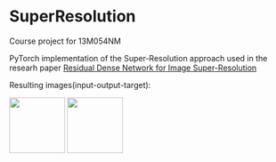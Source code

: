 # SuperResolution
Course project for 13M054NM

PyTorch implementation of the Super-Resolution approach used in the researh paper [Residual Dense Network for Image Super-Resolution](https://arxiv.org/pdf/1802.08797.pdf)

Resulting images(input-output-target):

<!-- ![input](input.png)
![output](output.png)
![target](target.png)
 -->
 
<img src="https://user-images.githubusercontent.com/43972534/155841071-2dc200ff-a05b-40df-9aa5-8df1796c93ff.png" width="100" height="100">

<img src="https://user-images.githubusercontent.com/43972534/155841120-5260e465-f73a-4a74-8520-4f2f8649df9f.png" width="100" height="100">


<!-- ![input](https://github.com/mimaxjaksa/SuperResolution/blob/main/input.png =100x100)
![output](https://github.com/mimaxjaksa/SuperResolution/blob/main/output.png =150x150)
![target](https://github.com/mimaxjaksa/SuperResolution/blob/main/target.png)
 -->
